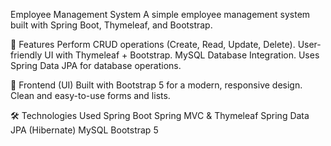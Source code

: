 Employee Management System
A simple employee management system built with Spring Boot, Thymeleaf, and Bootstrap.

🚀 Features
Perform CRUD operations (Create, Read, Update, Delete).
User-friendly UI with Thymeleaf + Bootstrap.
MySQL Database Integration.
Uses Spring Data JPA for database operations.

🎨 Frontend (UI)
Built with Bootstrap 5 for a modern, responsive design.
Clean and easy-to-use forms and lists.

🛠 Technologies Used
Spring Boot
Spring MVC & Thymeleaf
Spring Data JPA (Hibernate)
MySQL
Bootstrap 5
